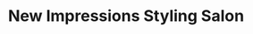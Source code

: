 ---
title: "New Impressions Styling Salon"
url: /north-myrtle-beach/new-impressions-styling-salon/
shop: beauty
---